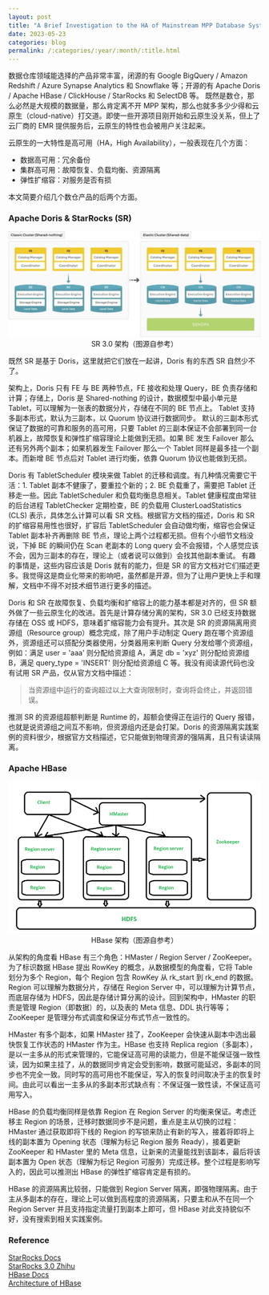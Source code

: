 ```yaml
---
layout: post
title: "A Brief Investigation to the HA of Mainstream MPP Database System"
date: 2023-05-23
categories: blog
permalink: /:categories/:year/:month/:title.html
---
```


数据仓库领域能选择的产品非常丰富，闭源的有 Google BigQuery / Amazon Redshift / Azure Synapse Analytics 和 Snowflake 等；开源的有 Apache Doris / Apache HBase / ClickHouse / StarRocks 和 SelectDB 等。
既然是数仓，那么必然是大规模的数据量，那么肯定离不开 MPP 架构，那么也就多多少少得和云原生（cloud-native）打交道。即使一些开源项目刚开始和云原生没关系，但上了云厂商的 EMR 提供服务后，云原生的特性也会被用户关注起来。

云原生的一大特性是高可用（HA，High Availability），一般表现在几个方面：
- 数据高可用：冗余备份
- 集群高可用：故障恢复、负载均衡、资源隔离
- 弹性扩缩容：对服务是否有损

本文简要介绍几个数仓产品的后两个方面。

### Apache Doris & StarRocks (SR)

<p align="center">
    <img src="/assets/a-brief-investigation-to-the-ha-of-mainstream-mpp-database-system/sr3.jpeg" width=650/>
    <br/> SR 3.0 架构（图源自参考）
</p>

既然 SR 是基于 Doris，这里就把它们放在一起讲，Doris 有的东西 SR 自然少不了。

架构上，Doris 只有 FE 与 BE 两种节点，FE 接收和处理 Query，BE 负责存储和计算；存储上，Doris 是 Shared-nothing 的设计，数据模型中最小单元是 Tablet，可以理解为一张表的数据分片，存储在不同的 BE 节点上。
Tablet 支持多副本形式，默认为三副本，以 Quorum 协议进行数据同步。
默认的三副本形式保证了数据的可靠和服务的高可用，只要 Tablet 的三副本保证不会部署到同一台机器上，故障恢复和弹性扩缩容理论上能做到无损。如果 BE 发生 Failover 那么还有另外两个副本；如果机器发生 Failover 那么一个 Tablet 同样是最多挂一个副本。而新增 BE 节点后对 Tablet 进行均衡，依靠 Quorum 协议也能做到无损。

Doris 有 TabletScheduler 模块来做 Tablet 的迁移和调度。有几种情况需要它干活：1. Tablet 副本不健康了，要重拉个新的；2. BE 负载重了，需要把 Tablet 迁移走一些。因此 TabletScheduler 和负载均衡息息相关。Tablet 健康程度由常驻的后台进程 TabletChecker 定期检查，BE 的负载用 ClusterLoadStatistics (CLS) 表示，具体怎么计算可以看 SR 文档。根据官方文档的描述，Doris 和 SR 的扩缩容易用性也很好，扩容后 TabletScheduler 会自动做均衡，缩容也会保证 Tablet 副本补齐再删除 BE 节点，理论上两个过程都无损。但有个小细节文档没说，下掉 BE 的瞬间仍在 Scan 老副本的 Long query 会不会报错，个人感觉应该不会，因为三副本的存在，理论上（或者说可以做到）会找其他副本重试。
有趣的事情是，这些内容应该是 Doris 就有的能力，但是 SR 的官方文档对它们描述更多。我觉得这是商业化带来的影响吧，虽然都是开源，但为了让用户更快上手和理解，文档中不得不对技术细节进行更多的描述。

Doris 和 SR 在故障恢复、负载均衡和扩缩容上的能力基本都是对齐的，但 SR 额外做了一些云原生化的改进。首先是计算存储分离的架构，SR 3.0 已经支持数据存储在 OSS 或 HDFS，意味着扩缩容能力会有提升。其次是 SR 的资源隔离用资源组（Resource group）概念完成，除了用户手动制定 Query 跑在哪个资源组外，资源组还可以搭配分类器使用，分类器用来判断 Query 分发给哪个资源组，例如：满足 user = 'aaa' 则分配给资源组 A，满足 db = 'xyz' 则分配给资源组 B，满足 query_type = 'INSERT' 则分配给资源组 C 等。我没有阅读源代码也没有试用 SR 产品，仅从官方文档中描述：

> 当资源组中运行的查询超过以上大查询限制时，查询将会终止，并返回错误。

推测 SR 的资源组超额判断是 Runtime 的，超额会使得正在运行的 Query 报错，也就是说资源组之间互不影响，但资源组内还是会打架。Doris 的资源隔离实践案例的资料很少，根据官方文档描述，它只能做到物理资源的强隔离，且只有读读隔离。

### Apache HBase

<p align="center">
    <img src="/assets/a-brief-investigation-to-the-ha-of-mainstream-mpp-database-system/hbase.png" width=650/>
    <br/> HBase 架构（图源自参考）
</p>

从架构的角度看 HBase 有三个角色：HMaster / Region Server / ZooKeeper。为了标识数据 HBase 提出 RowKey 的概念，从数据模型的角度看，它将 Table 划分为多个 Region，每个 Region 包含 RowKey 从 rk\_start 到 rk\_end 的数据。Region 可以理解为数据分片，存储在 Region Server 中，可以理解为计算节点，而底层存储为 HDFS，因此是存储计算分离的设计。回到架构中，HMaster 的职责是管理 Region（即数据）的，以及表的 Meta 信息、DDL 执行等等；ZooKeeper 是管理分布式调度和保证分布式节点一致性的。

HMaster 有多个副本，如果 HMaster 挂了，ZooKeeper 会快速从副本中选出最快恢复工作状态的 HMaster 作为主。HBase 也支持 Replica region（多副本），是以一主多从的形式来管理的，它能保证高可用的读能力，但是不能保证强一致性读，因为如果主挂了，从的数据同步肯定会受到影响，数据可能延迟，多副本的同步也不完全一致。同时写的高可用也不能保证，写入的恢复时间取决于主的恢复时间。由此可以看出一主多从的多副本形式缺点有：不保证强一致性读，不保证高可用写入。

HBase 的负载均衡同样是依靠 Region 在 Region Server 的均衡来保证。考虑迁移主 Region 的场景，迁移时数据同步不是问题，重点是主从切换的过程：HMaster 通过获取即将下线的 Region 的写锁来防止有新的写入，接着将即将上线的副本置为 Opening 状态（理解为标记 Region 服务 Ready），接着更新 ZooKeeper 和 HMaster 里的 Meta 信息，让新来的流量能找到该副本，最后将该副本置为 Open 状态（理解为标记 Region 可服务）完成迁移。整个过程是影响写入的，因此可以推测出 HBase 的弹性扩缩容肯定是有损的。

HBase 的资源隔离比较弱，只能做到 Region Server 隔离，即强物理隔离。由于主从多副本的存在，理论上可以做到高程度的资源隔离，只要主和从不在同一个 Region Server 并且支持指定流量打到副本上即可，但 HBase 对此支持貌似不好，没有搜索到相关实践案例。


### Reference
[StarRocks Docs](https://docs.starrocks.io/)  \
[StarRocks 3.0 Zhihu](https://zhuanlan.zhihu.com/p/620853612)  \
[HBase Docs](https://hbase.apache.org/book.html)  \
[Architecture of HBase](https://www.geeksforgeeks.org/architecture-of-hbase/)
